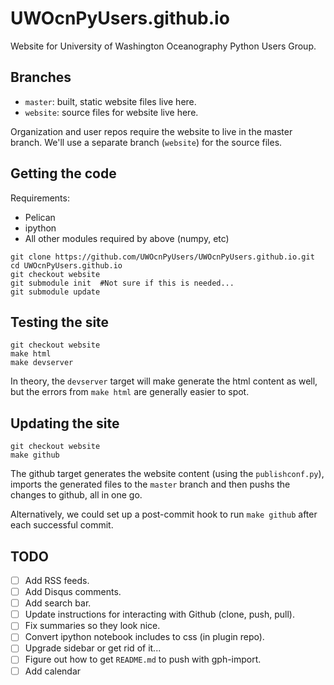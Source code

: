UWOcnPyUsers.github.io
======================

Website for University of Washington Oceanography Python Users Group.

Branches
----------
* `master`: built, static website files live here.
* `website`: source files for website live here.

Organization and user repos require the website to live in the master branch.
We'll use a separate branch (`website`) for the source files.

Getting the code
-----------------
Requirements:
* Pelican
* ipython
* All other modules required by above (numpy, etc)

<!-- comment allows code after list in md-->

    git clone https://github.com/UWOcnPyUsers/UWOcnPyUsers.github.io.git
    cd UWOcnPyUsers.github.io
    git checkout website
    git submodule init  #Not sure if this is needed...
    git submodule update

Testing the site
------------------
    git checkout website
    make html
    make devserver

In theory, the `devserver` target will make generate the html content as well,
but the errors from `make html` are generally easier to spot.


Updating the site
-------------------
    git checkout website
    make github

The github target generates the website content (using the `publishconf.py`),
imports the generated files to the `master` branch and then pushs the changes
to github, all in one go.

Alternatively, we could set up a post-commit hook to run `make github`
after each successful commit.


TODO
-------------
* [ ] Add RSS feeds.
* [ ] Add Disqus comments.
* [ ] Add search bar.
* [ ] Update instructions for interacting with Github (clone, push, pull).
* [ ] Fix summaries so they look nice.
* [ ] Convert ipython notebook includes to css (in plugin repo).
* [ ] Upgrade sidebar or get rid of it...
* [ ] Figure out how to get `README.md` to push with gph-import.
* [ ] Add calendar
